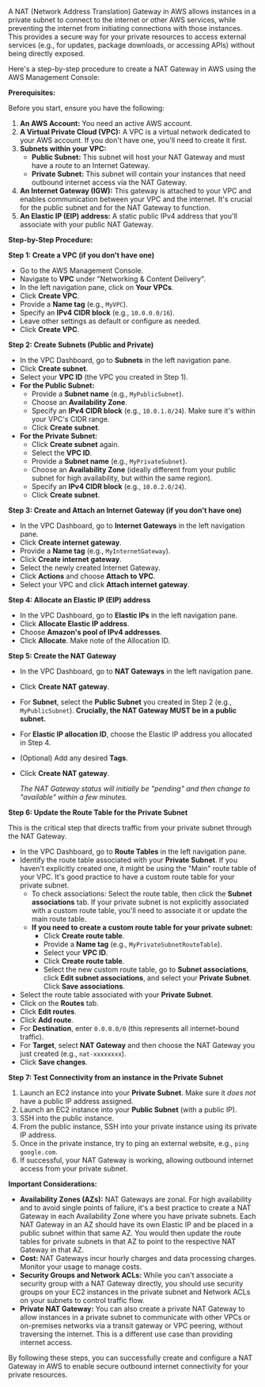 A NAT (Network Address Translation) Gateway in AWS allows instances in a private subnet to connect to the internet or other AWS services, while preventing the internet from initiating connections with those instances. This provides a secure way for your private resources to access external services (e.g., for updates, package downloads, or accessing APIs) without being directly exposed.

Here's a step-by-step procedure to create a NAT Gateway in AWS using the AWS Management Console:

**Prerequisites:**

Before you start, ensure you have the following:

1.  **An AWS Account:** You need an active AWS account.
2.  **A Virtual Private Cloud (VPC):** A VPC is a virtual network dedicated to your AWS account. If you don't have one, you'll need to create it first.
3.  **Subnets within your VPC:**
    * **Public Subnet:** This subnet will host your NAT Gateway and must have a route to an Internet Gateway.
    * **Private Subnet:** This subnet will contain your instances that need outbound internet access via the NAT Gateway.
4.  **An Internet Gateway (IGW):** This gateway is attached to your VPC and enables communication between your VPC and the internet. It's crucial for the public subnet and for the NAT Gateway to function.
5.  **An Elastic IP (EIP) address:** A static public IPv4 address that you'll associate with your public NAT Gateway.

**Step-by-Step Procedure:**

**Step 1: Create a VPC (if you don't have one)**

* Go to the AWS Management Console.
* Navigate to **VPC** under "Networking & Content Delivery".
* In the left navigation pane, click on **Your VPCs**.
* Click **Create VPC**.
* Provide a **Name tag** (e.g., `MyVPC`).
* Specify an **IPv4 CIDR block** (e.g., `10.0.0.0/16`).
* Leave other settings as default or configure as needed.
* Click **Create VPC**.

**Step 2: Create Subnets (Public and Private)**

* In the VPC Dashboard, go to **Subnets** in the left navigation pane.
* Click **Create subnet**.
* Select your **VPC ID** (the VPC you created in Step 1).
* **For the Public Subnet:**
    * Provide a **Subnet name** (e.g., `MyPublicSubnet`).
    * Choose an **Availability Zone**.
    * Specify an **IPv4 CIDR block** (e.g., `10.0.1.0/24`). Make sure it's within your VPC's CIDR range.
    * Click **Create subnet**.
* **For the Private Subnet:**
    * Click **Create subnet** again.
    * Select the **VPC ID**.
    * Provide a **Subnet name** (e.g., `MyPrivateSubnet`).
    * Choose an **Availability Zone** (ideally different from your public subnet for high availability, but within the same region).
    * Specify an **IPv4 CIDR block** (e.g., `10.0.2.0/24`).
    * Click **Create subnet**.

**Step 3: Create and Attach an Internet Gateway (if you don't have one)**

* In the VPC Dashboard, go to **Internet Gateways** in the left navigation pane.
* Click **Create internet gateway**.
* Provide a **Name tag** (e.g., `MyInternetGateway`).
* Click **Create internet gateway**.
* Select the newly created Internet Gateway.
* Click **Actions** and choose **Attach to VPC**.
* Select your VPC and click **Attach internet gateway**.

**Step 4: Allocate an Elastic IP (EIP) address**

* In the VPC Dashboard, go to **Elastic IPs** in the left navigation pane.
* Click **Allocate Elastic IP address**.
* Choose **Amazon's pool of IPv4 addresses**.
* Click **Allocate**. Make note of the Allocation ID.

**Step 5: Create the NAT Gateway**

* In the VPC Dashboard, go to **NAT Gateways** in the left navigation pane.
* Click **Create NAT gateway**.
* For **Subnet**, select the **Public Subnet** you created in Step 2 (e.g., `MyPublicSubnet`). **Crucially, the NAT Gateway MUST be in a public subnet.**
* For **Elastic IP allocation ID**, choose the Elastic IP address you allocated in Step 4.
* (Optional) Add any desired **Tags**.
* Click **Create NAT gateway**.

    *The NAT Gateway status will initially be "pending" and then change to "available" within a few minutes.*

**Step 6: Update the Route Table for the Private Subnet**

This is the critical step that directs traffic from your private subnet through the NAT Gateway.

* In the VPC Dashboard, go to **Route Tables** in the left navigation pane.
* Identify the route table associated with your **Private Subnet**. If you haven't explicitly created one, it might be using the "Main" route table of your VPC. It's good practice to have a custom route table for your private subnet.
    * To check associations: Select the route table, then click the **Subnet associations** tab. If your private subnet is not explicitly associated with a custom route table, you'll need to associate it or update the main route table.
    * **If you need to create a custom route table for your private subnet:**
        * Click **Create route table**.
        * Provide a **Name tag** (e.g., `MyPrivateSubnetRouteTable`).
        * Select your **VPC ID**.
        * Click **Create route table**.
        * Select the new custom route table, go to **Subnet associations**, click **Edit subnet associations**, and select your **Private Subnet**. Click **Save associations**.
* Select the route table associated with your **Private Subnet**.
* Click on the **Routes** tab.
* Click **Edit routes**.
* Click **Add route**.
* For **Destination**, enter `0.0.0.0/0` (this represents all internet-bound traffic).
* For **Target**, select **NAT Gateway** and then choose the NAT Gateway you just created (e.g., `nat-xxxxxxxx`).
* Click **Save changes**.

**Step 7: Test Connectivity from an instance in the Private Subnet**

1.  Launch an EC2 instance into your **Private Subnet**. Make sure it *does not* have a public IP address assigned.
2.  Launch an EC2 instance into your **Public Subnet** (with a public IP).
3.  SSH into the public instance.
4.  From the public instance, SSH into your private instance using its private IP address.
5.  Once in the private instance, try to ping an external website, e.g., `ping google.com`.
6.  If successful, your NAT Gateway is working, allowing outbound internet access from your private subnet.

**Important Considerations:**

* **Availability Zones (AZs):** NAT Gateways are zonal. For high availability and to avoid single points of failure, it's a best practice to create a NAT Gateway in each Availability Zone where you have private subnets. Each NAT Gateway in an AZ should have its own Elastic IP and be placed in a public subnet within that same AZ. You would then update the route tables for private subnets in that AZ to point to the respective NAT Gateway in that AZ.
* **Cost:** NAT Gateways incur hourly charges and data processing charges. Monitor your usage to manage costs.
* **Security Groups and Network ACLs:** While you can't associate a security group with a NAT Gateway directly, you should use security groups on your EC2 instances in the private subnet and Network ACLs on your subnets to control traffic flow.
* **Private NAT Gateway:** You can also create a private NAT Gateway to allow instances in a private subnet to communicate with other VPCs or on-premises networks via a transit gateway or VPC peering, without traversing the internet. This is a different use case than providing internet access.

By following these steps, you can successfully create and configure a NAT Gateway in AWS to enable secure outbound internet connectivity for your private resources.
